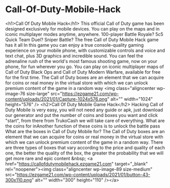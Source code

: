 # Call-Of-Duty-Mobile-Hack
&lt;h1>Call Of Duty Mobile Hack&lt;/h1> This official Call of Duty game has been designed exclusively for mobile devices. You can play on the maps and in iconic multiplayer modes anytime, anywhere. 100-player Battle Royale? 5c5 Quick Team Duel? Sniper Battle? The free Call of Duty Mobile Hack game has it all In this game you can enjoy a true console-quality gaming experience on your mobile phone, with customizable controls and voice and text chat, plus 3D graphics and incredible sound.  You can feel the adrenaline rush of the world's most famous shooting game, now on your phone, for fun wherever you go. You can play on iconic multiplayer maps of Call of Duty Black Ops and Call of Duty Modern Warfare, available for free for the first time. The Call of Duty boxes are an element that we can acquire for coins or real money in the virtual store with which we can unlock premium content of the game in a random way  &lt;img class="aligncenter wp-image-76 size-large" src="https://ezgame21.com/wp-content/uploads/2021/01/Capture-1024x576.png" alt="" width="1024" height="576" /> &lt;h2>Call Of Duty Mobile Game Hack&lt;/h2> Hacking Call of Duty Mobile is very easy, you will not need any guide or apk, just download our generator and put the number of coins and boxes you want and click "start", from there from TrukoCash we will take care of everything. What are the coins for inAnother function of these coins is to unlock the battle pass  What are the boxes in Call of Duty Mobile for? The Call of Duty boxes are an element that we can acquire for coins or real money in the virtual store with which we can unlock premium content of the game in a random way. There are three types of boxes that vary according to the price and quality of each one, the better the quality of the box, the greater the probability that we will get more rare and epic content  &amp;nbsp;  &lt;a href="https://callofdutymobilehack.ezgame21.com" target="_blank" rel="noopener">&lt;img class="aligncenter wp-image-89 size-medium" src="https://ezgame21.com/wp-content/uploads/2021/01/button-43-300x110.png" alt="" width="300" height="110" />&lt;/a>
